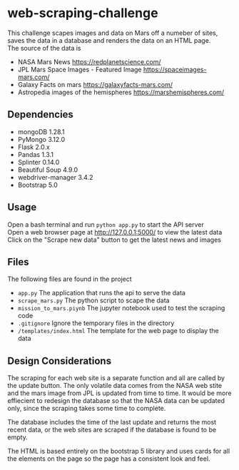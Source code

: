 # web-scraping-challenge  
This challenge scapes images and data on Mars off a numeber of sites, saves the data in a database and renders the data on an HTML page.   
The source of the data is  
* NASA Mars News https://redplanetscience.com/ 
* JPL Mars Space Images - Featured Image https://spaceimages-mars.com/ 
* Galaxy Facts on mars https://galaxyfacts-mars.com/ 
* Astropedia images of the hemispheres https://marshemispheres.com/  

## Dependencies  
* mongoDB 1.28.1 
* PyMongo 3.12.0  
* Flask 2.0.x
* Pandas 1.3.1
* Splinter 0.14.0
* Beautiful Soup 4.9.0 
* webdriver-manager 3.4.2
* Bootstrap 5.0

## Usage  
Open a bash terminal and run ```python app.py``` to start the API server   
Open a web browser page at http://127.0.0.1:5000/ to view the latest data    
Click on the "Scrape new data" button to get the latest news and images   

## Files  
The following files are found in the project
* ```app.py``` The application that runs the api to serve the data
* ```scrape_mars.py``` The python script to scape the data 
* ```mission_to_mars.piynb``` The jupyter notebook used to test the scraping code 
* ```.gitignore``` Ignore the temporary files in the directory 
* ```/templates/index.html``` The template for the web page to display the data 

## Design Considerations  
The scraping for each web site is a separate function and all are called by the update button. The only volatile data comes from the NASA web stite and the mars image from JPL is updated from time to time. It would be more effiecient to redesign the database so that the NASA data can be updated only, since the scraping takes some time to complete.  

The database includes the time of the last update and returns the most recent data, or the web sites are scraped if the database is found to be empty.  

The HTML is based entirely on the bootstrap 5 library and uses cards for all the elements on the page so the page has a consistent look and feel. 


